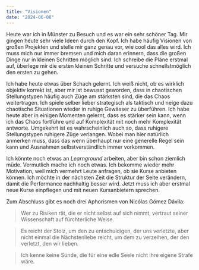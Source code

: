 ```yaml
---
title: "Visionen"
date: "2024-06-08"
---
```


Heute war ich in Münster zu Besuch und es war ein sehr schöner Tag. Mir gingen heute sehr viele Ideen durch den Kopf. Ich habe häufig Visionen von großen Projekten und stelle mir ganz genau vor, wie cool das alles wird. Ich muss mich nur immer bremsen und mich daran erinnern, dass die großen Dinge nur in kleinen Schritten möglich sind. Ich schreibe die Pläne erstmal auf, überlege mir die ersten kleinen Schritte und versuche schnellstmöglich den ersten zu gehen.

Ich habe heute etwas über Schach gelernt. Ich weiß nicht, ob es wirklich objektiv korrekt ist, aber mir ist bewusst geworden, dass in chaotischen Stellungstypen häufig auch Züge am stärksten sind, die das Chaos weitertragen. Ich spiele selber lieber strategisch als taktisch und neige dazu chaotische Situationen wieder in ruhige Gewässer zu überführen. Ich habe heute aber in einigen Momenten gelernt, dass es stärker sein kann, wenn ich das Chaos fortführe und auf Komplexität mit noch mehr Komplexität antworte. Umgekehrt ist es wahrscheinlich auch so, dass ruhigere Stellungstypen ruhigere Züge verlangen. Wobei man hier natürlich anmerken muss, dass das wenn überhaupt nur eine generelle Regel sein kann und Ausnahmen selbstverständlich immer vorkommen.

Ich könnte noch etwas an _Learnground_ arbeiten, aber bin schon ziemlich müde. Vermutlich mache ich noch etwas. Ich bekomme wieder mehr Motivation, weil mich vermehrt Leute anfragen, ob sie Kurse anbieten können. Ich möchte in der nächsten Zeit die Struktur der Seite verändern, damit die Performance nachhaltig besser wird. Jetzt muss ich aber erstmal neue Kurse einpflegen und mit neuen Kursanbietern sprechen.

Zum Abschluss gibt es noch drei Aphorismen von Nicólas Gómez Dávila:

> Wer zu Risiken rät, die er nicht selbst auf sich nimmt, vertraut seiner Wissenschaft auf fürchterliche Weise.

> Es reicht der Stolz, um den zu entschuldigen, der uns verletzte, aber nicht einmal die Nächstenliebe reicht, um dem zu verzeihen, der den verletzt, den wir lieben.

> Ich kenne keine Sünde, die für eine edle Seele nicht ihre eigene Strafe wäre.
